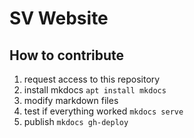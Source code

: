 # SV Website

## How to contribute
1.  request access to this repository
2.  install mkdocs
`apt install mkdocs`
3. modify markdown files
4.  test if everything worked
`mkdocs serve`
5. publish
`mkdocs gh-deploy`
